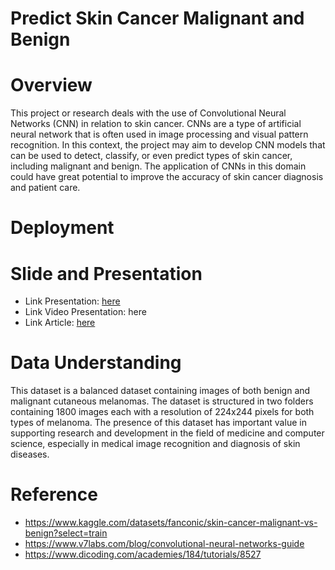 # Predict Skin Cancer Malignant and Benign

# Overview
This project or research deals with the use of Convolutional Neural Networks (CNN) in relation to skin cancer. CNNs are a type of artificial neural network that is often used in image processing and visual pattern recognition. In this context, the project may aim to develop CNN models that can be used to detect, classify, or even predict types of skin cancer, including malignant and benign. The application of CNNs in this domain could have great potential to improve the accuracy of skin cancer diagnosis and patient care.

# Deployment

# Slide and Presentation
 * Link Presentation: [here](https://docs.google.com/presentation/d/1WznrZmrwgAyDxp6U92urM8pvI6jcSBKv/edit#slide=id.p10)
 * Link Video Presentation: here
 * Link Article: [here](https://medium.com/@aqilafadiamariana/classification-of-skin-cancer-model-using-tensorflow-19ff2c000087)
 
# Data Understanding
This dataset is a balanced dataset containing images of both benign and malignant cutaneous melanomas. The dataset is structured in two folders containing 1800 images each with a resolution of 224x244 pixels for both types of melanoma. The presence of this dataset has important value in supporting research and development in the field of medicine and computer science, especially in medical image recognition and diagnosis of skin diseases.

# Reference
* https://www.kaggle.com/datasets/fanconic/skin-cancer-malignant-vs-benign?select=train
* https://www.v7labs.com/blog/convolutional-neural-networks-guide
* https://www.dicoding.com/academies/184/tutorials/8527
